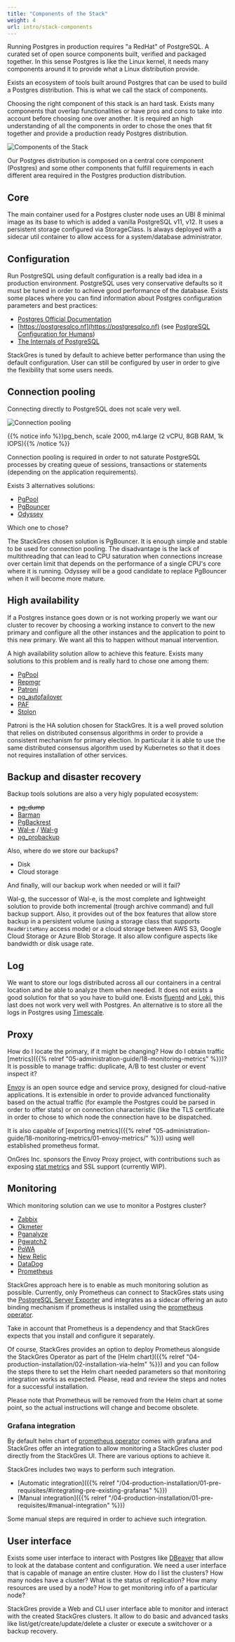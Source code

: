 ```yaml
---
title: "Components of the Stack"
weight: 4
url: intro/stack-components
---
```


Running Postgres in production requires "a RedHat" of PostgreSQL. A curated set of open source components built,
verified and packaged together. In this sense Postgres is like the Linux kernel, it needs many components around
it to provide what a Linux distribution provide.

Exists an ecosystem of tools built around Postgres that can be used to build a Postgres distribution. This is what
we call the stack of components.

Choosing the right component of this stack is an hard task. Exists many components that overlap functionalities or have
pros and cons to take into account before choosing one over another. It is required an high understanding of all the
components in order to chose the ones that fit together and provide a production ready Postgres distribution.

![Components of the Stack](stack.png "Components of the Stack")

Our Postgres distribution is composed on a central core component (Postgres) and some other components that fulfill
requirements in each different area required in the Postgres production distribution.

## Core

The main container used for a Postgres cluster node uses an UBI 8 minimal image as its base to which is added a
vanilla PostgreSQL v11, v12. It uses a persistent storage configured via StorageClass. Is always deployed with a
sidecar util container to allow access for a system/database administrator.

## Configuration

Run PostgreSQL using default configuration is a really bad idea in a production environment. PostgreSQL uses very
conservative defaults so it must be tuned in order to achieve good performance of the database. Exists some places
where you can find information about Postgres configuration parameters and best practices:

* [Postgres Official Documentation](https://www.postgresql.org/docs/)
* [https://postgresqlco.nf](https://postgresqlco.nf) (see [PostgreSQL Configuration for Humans](https://speakerdeck.com/ongres/postgresql-configuration-for-humans))
* [The Internals of PostgreSQL](http://www.interdb.jp/pg/)

StackGres is tuned by default to achieve better performance than using the default configuration. User can still
be configured by user in order to give the flexibility that some users needs.

## Connection pooling

Connecting directly to PostgreSQL does not scale very well.

![Connection pooling](connection-pooling.png "Connection pooling")

{{% notice info %}}pg_bench, scale 2000, m4.large (2 vCPU, 8GB RAM, 1k IOPS){{% /notice %}}

Connection pooling is required in order to not saturate PostgreSQL processes by creating queue of sessions, transactions
or statements (depending on the application requirements).

Exists 3 alternatives solutions:

* [PgPool](https://www.pgpool.net)
* [PgBouncer](https://www.pgbouncer.org/)
* [Odyssey](https://github.com/yandex/odyssey)

Which one to chose?

The StackGres chosen solution is PgBouncer. It is enough simple and stable to be used for connection pooling.
The disadvantage is the lack of multithreading that can lead to CPU saturation when connections increase over certain limit
that depends on the performance of a single CPU's core where it is running. Odyssey will be a good candidate to replace
PgBouncer when it will become more mature.

## High availability

If a Postgres instance goes down or is not working properly we want our cluster to recover by choosing a working instance
to convert to the new primary and configure all the other instances and the application to point to this new primary. We want
all this to happen without manual intervention.

A high availability solution allow to achieve this feature. Exists many solutions to this problem and is really hard to chose
one among them:

* [PgPool](https://www.pgpool.net)
* [Repmgr](https://repmgr.org/)
* [Patroni](https://github.com/zalando/patroni)
* [pg_autofailover](https://github.com/citusdata/pg_auto_failover)
* [PAF](https://dalibo.github.io/PAF/)
* [Stolon](https://github.com/sorintlab/stolon)

Patroni is the HA solution chosen for StackGres. It is a well proved solution that relies on distributed consensus
algorithms in order to provide a consistent mechanism for primary election. In particular it is able to use the same
distributed consensus algorithm used by Kubernetes so that it does not requires installation of other services.

## Backup and disaster recovery

Backup tools solutions are also a very higly populated ecosystem:

* ~~pg_dump~~
* [Barman](https://www.pgbarman.org/)
* [PgBackrest](https://pgbackrest.org/)
* [Wal-e](https://github.com/wal-e/wal-e) / [Wal-g](https://github.com/wal-g/wal-g)
* [pg_probackup](https://github.com/postgrespro/pg_probackup)

Also, where do we store our backups?

* Disk
* Cloud storage

And finally, will our backup work when needed or will it fail?

Wal-g, the successor of Wal-e, is the most complete and lightweight solution to provide both incremental (trough archive
command) and full backup support. Also, it provides out of the box features that allow store backup in a persistent volume
(using a storage class that supports `ReadWriteMany` access mode) or a cloud storage between AWS S3, Google Cloud Storage
or Azure Blob Storage. It also allow configure aspects like bandwidth or disk usage rate.

## Log

We want to store our logs distributed across all our containers in a central location and be able to analyze them when
needed. It does not exists a good solution for that so you have to build one. Exists [fluentd](https://www.fluentd.org/)
and [Loki](https://grafana.com/oss/loki/), this last does not work very well with Postgres. An alternative is to store
all the logs in Postgres using [Timescale](https://github.com/timescale/timescaledb).

## Proxy

How do I locate the primary, if it might be changing? How do I obtain traffic [metrics]({{% relref "05-administration-guide/18-monitoring-metrics" %}})? It is possible to manage traffic:
duplicate, A/B to test cluster or event inspect it?

[Envoy](https://www.envoyproxy.io/) is an open source edge and service proxy, designed for cloud-native applications. It is
extensible in order to provide advanced functionality based on the actual traffic (for example the Postgres could be parsed
in order to offer stats) or on connection characteristic (like the TLS certificate in order to chose to which node the
connection have to be dispatched.

It is also capable of [exporting metrics]({{% relref "05-administration-guide/18-monitoring-metrics/01-envoy-metrics/" %}}) using well established prometheus format.

OnGres Inc. sponsors the Envoy Proxy project, with contributions such as exposing [stat metrics](https://www.envoyproxy.io/docs/envoy/latest/configuration/listeners/network_filters/postgres_proxy_filter#statistics) and SSL support (currently WIP).

## Monitoring

Which monitoring solution can we use to monitor a Postgres cluster?

* [Zabbix](https://www.zabbix.com/)
* [Okmeter](https://okmeter.io/)
* [Pganalyze](https://pganalyze.com/)
* [Pgwatch2](https://github.com/cybertec-postgresql/pgwatch2)
* [PoWA](https://github.com/powa-team/powa)
* [New Relic](https://newrelic.com/)
* [DataDog](https://www.datadoghq.com/)
* [Prometheus](https://prometheus.io/)

StackGres approach here is to enable as much monitoring solution as possible. Currently, only Prometheus can connect
to StackGres stats using the [PostgreSQL Server Exporter](https://github.com/wrouesnel/postgres_exporter)
and integrates as a sidecar offering an auto binding mechanism if prometheus is installed using the [prometheus operator](https://github.com/prometheus-operator/prometheus-operator).

Take in account that Prometheus is a dependency and that StackGres expects that you install and configure it separately.

Of course, StackGres provides an option to deploy Prometheus alongside the StackGres Operator
as part of the [Helm chart]({{% relref "04-production-installation/02-installation-via-helm" %}})
and you can follow the steps there to set the Helm chart needed parameters so that monitoring integration works as expected.
Please, read and review the steps and notes for a successful installation.

Please note that Prometheus will be removed from the Helm chart at some point, so the actual instructions will change and become obsolete.

### Grafana integration

By default helm chart of [prometheus operator](https://github.com/coreos/prometheus-operator) comes
 with grafana and StackGres offer an integration to allow monitoring a StackGres cluster pod
 directly from the StackGres UI. There are various options to achieve it.

StackGres includes two ways to perform such integration.

- [Automatic integration]({{% relref "/04-production-installation/01-pre-requisites/#integrating-pre-existing-grafanas" %}})
- [Manual integration]({{% relref "/04-production-installation/01-pre-requisites/#manual-integration" %}})

Some manual steps are required in order to achieve such integration.

## User interface

Exists some user interface to interact with Postgres like [DBeaver](https://dbeaver.io/) that allow to look at the database content
and configuration. We need a user interface that is capable of manage an entire cluster. How do I list the clusters?
How many nodes have a cluster? What is the status of replication? How many resources are used by a node? How to get
monitoring info of a particular node?

StackGres provide a Web and CLI user interface able to monitor and interact with the created StackGres clusters. It allow
to do basic and advanced tasks like list/get/create/update/delete a cluster or execute a switchover or a backup recovery.

